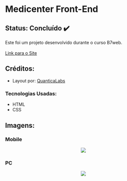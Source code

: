 # Medicenter Front-End

## Status: Concluído ✔️

Este foi um projeto desenvolvido durante o curso B7web.<br><br>
[Link para o Site](https://arthuralbuquerquem.github.io/medicenter-front-end/)

## Créditos:

- Layout por: <a href="https://quanticalabs.com/home/" target="_blank">QuanticaLabs</a>

### Tecnologias Usadas:

- HTML
- CSS

## Imagens:

### Mobile

<p align="center" width="100%">
    <img src="https://user-images.githubusercontent.com/89046894/137644726-ff167410-aeb4-40b4-b84f-d9fc5b05a3fa.png#center">
</p>

### PC

<p align="center" width="100%">
    <img src="https://user-images.githubusercontent.com/89046894/137644216-d27fb5a9-d4c0-4ee9-80f2-0c172f7eafec.png#center">
</p>
